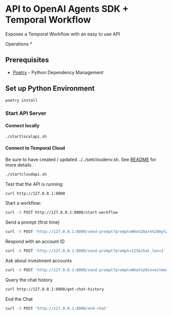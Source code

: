 # API to OpenAI Agents SDK + Temporal Workflow

Exposes a Temporal Workflow with an easy to use API

Operations
* 

## Prerequisites

* [Poetry](https://python-poetry.org/docs/) - Python Dependency Management

## Set up Python Environment
```bash
poetry install
```

### Start API Server

#### Connect locally
```bash
./startlocalapi.sh
```

#### Connect to Temporal Cloud
Be sure to have created / updated ../../setcloudenv.sh. See [README](../temporal_supervisor/README.md) for more details.
```bash
./startcloudapi.sh
```

Test that the API is running:
```bash
curl http://127.0.0.1:8000
```

Start a workflow:
```bash
curl -X POST http://127.0.0.1:8000/start-workflow
```

Send a prompt (first time)
```bash
curl -X POST 'http://127.0.0.1:8000/send-prompt?prompt=Who%20are%20my%20beneficiaries%3F&chat_len=0'
```

Respond with an account ID
```bash
curl -X POST 'http://127.0.0.1:8000/send-prompt?prompt=123&chat_len=1'
```

Ask about investment accounts
```bash
curl -X POST 'http://127.0.0.1:8000/send-prompt?prompt=What%20investment%20accounts%20do%20I%20have%3F&chat_len=2'
```

Query the chat history
```bash
curl http://127.0.0.1:8000/get-chat-history
```

End the Chat
```bash
curl -X POST 'http://127.0.0.1:8000/end-chat'
```